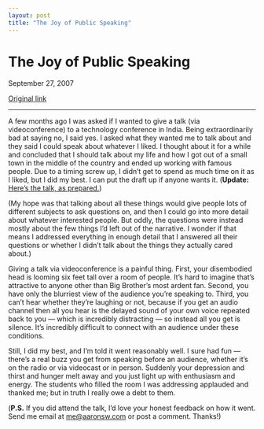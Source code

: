 ```yaml
---
layout: post
title: "The Joy of Public Speaking"
---
```

The Joy of Public Speaking
==========================

September 27, 2007

[Original link](http://www.aaronsw.com/weblog/publicspeaking)

* * * * *

A few months ago I was asked if I wanted to give a talk (via
videoconference) to a technology conference in India. Being
extraordinarily bad at saying no, I said yes. I asked what they wanted
me to talk about and they said I could speak about whatever I liked. I
thought about it for a while and concluded that I should talk about my
life and how I got out of a small town in the middle of the country and
ended up working with famous people. Due to a timing screw up, I didn’t
get to spend as much time on it as I liked, but I did my best. I can put
the draft up if anyone wants it. (**Update:** [Here’s the talk, as
prepared.](http://aaronsw.jottit.com/howtoget))

(My hope was that talking about all these things would give people lots
of different subjects to ask questions on, and then I could go into more
detail about whatever interested people. But oddly, the questions were
instead mostly about the few things I’d left out of the narrative. I
wonder if that means I addressed everything in enough detail that I
answered all their questions or whether I didn’t talk about the things
they actually cared about.)

Giving a talk via videoconference is a painful thing. First, your
disembodied head is looming six feet tall over a room of people. It’s
hard to imagine that’s attractive to anyone other than Big Brother’s
most ardent fan. Second, you have only the blurriest view of the
audience you’re speaking to. Third, you can’t hear whether they’re
laughing or not, because if you get an audio channel then all you hear
is the delayed sound of your own voice repeated back to you — which is
incredibly distracting — so instead all you get is silence. It’s
incredibly difficult to connect with an audience under these conditions.

Still, I did my best, and I’m told it went reasonably well. I sure had
fun — there’s a real buzz you get from speaking before an audience,
whether it’s on the radio or via videocast or in person. Suddenly your
depression and thirst and hunger melt away and you just light up with
enthusiasm and energy. The students who filled the room I was addressing
applauded and thanked me; but in truth I really owe a debt to them.

(**P.S.** If you did attend the talk, I’d love your honest feedback on
how it went. Send me email at [me@aaronsw.com](mailto:me@aaronsw.com) or
post a comment. Thanks!)
